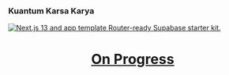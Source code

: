 ### Kuantum Karsa Karya

<a href="https://kuantum.cloud">
  <img alt="Next.js 13 and app template Router-ready Supabase starter kit." src="https://hrxbgqwyrwlhujjcbdow.supabase.co/storage/v1/object/public/kuantum/Kuantum_Logo_Branding_-10.jpg?t=2023-10-17T11%3A10%3A20.807Z">
  <h1 align="center">On Progress</h1>
</a>
